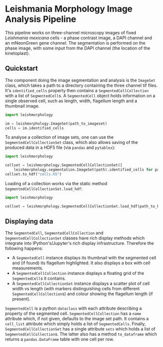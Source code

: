# Leishmania Morphology Image Analysis Pipeline

This pipeline works on three-channel microscopy images of fixed *Leishmania mexicana* cells - a phase contrast image, a DAPI channel and an mNeonGreen gene channel. The segmentation is performed on the phase image, with some input from the DAPI channel (the location of the kinetoplast).

## Quickstart

The component doing the image segmentation and analysis is the `ImageSet` class, which takes a path to a directory containing the three channel tif files. It's `identified_cells` property then contains a `SegmentedCellCollection` with a list of `SegmentedCell`s. A `SegmentedCell` object holds information on a single observed cell, such as length, width, flagellum length and a thumbnail image.

```python
import leishmorphology

im = leishmorphology.ImageSet(path_to_imageset)
cells = im.identified_cells
```

To analyse a collection of image sets, one can use the `SegmentedCellCollectionSet` class, which also allows saving of the produced data in a HDF5 file (via `pandas` and `pytables`):

```python
import leishmorphology

cellset = leishmorphology.SegmentedCellCollectionSet([
    leishmorphology.segmentation.ImageSet(path).identified_cells for path in [path1, path2, path3])
cellset.to_hdf("cells.h5")
```

Loading of a collection works via the static method `SegmentedCellCollectionSet.load_hdf`:
```python
import leishmorphology

cellset = leishmorphology.SegmentedCellCollectionSet.load_hdf(path_to_hdf5_file)
```

## Displaying data

The `SegmentedCell`, `SegmentedCellCollection` and `SegmentedCellCollectionSet` classes have rich display methods which integrate into IPython's/Jupyter's rich display infrastructure. Therefore the following happens:
 * A `SegmentedCell` instance displays its thumbnail with the segmented cell and (if found) its flagellum highlighted. It also displays a box with cell measurements.
 * A `SegmentedCellCollection` instance displays a floating grid of the `SegmentedCell`s it contains.
 * A `SegmentedCellCollectionSet` instance displays a scatter plot of cell width vs length (with markers distinguishing cells from different `SegmentedCellCollection`s) and colour showing the flagellum length (if present).

`SegmentedCell` is a python `dataclass` with each attribute describing a property of the segmented cell. `SegmentedCellCollection` has a `name` attribute which, if not given, defaults to the image set path. It contains a `cell_list` attribute which simply holds a list of `SegmentedCells`. Finally, `SegmentedCellCollectionSet` has a single attribute `sets` which holds a list of `SegmentedCellCollection`s. The latter also has a method `to_dataframe` which returns a `pandas.DataFrame` table with one cell per row.
